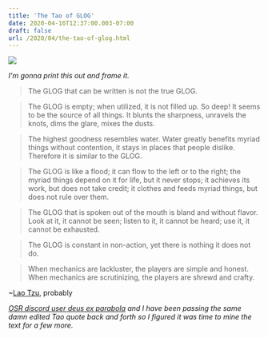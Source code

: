```yaml
---
title: 'The Tao of GLOG'
date: 2020-04-16T12:37:00.003-07:00
draft: false
url: /2020/04/the-tao-of-glog.html
---
```


  

[![](https://1.bp.blogspot.com/--JqJXvbc8h8/XwJOoBTilVI/AAAAAAAApi4/mQEzCXc_kZYqW8pIFoaDJrqhYXLtf3LDwCK4BGAsYHg/s320/Annotation%2B2020-07-05%2B150437.png)](https://1.bp.blogspot.com/--JqJXvbc8h8/XwJOoBTilVI/AAAAAAAApi4/mQEzCXc_kZYqW8pIFoaDJrqhYXLtf3LDwCK4BGAsYHg/s530/Annotation%2B2020-07-05%2B150437.png)

_I'm gonna print this out and frame it._

> The GLOG that can be written is not the true GLOG.

  

> The GLOG is empty; when utilized, it is not filled up. So deep! It seems to be the source of all things. It blunts the sharpness, unravels the knots, dims the glare, mixes the dusts. 

  

> The highest goodness resembles water. Water greatly benefits myriad things without contention, it stays in places that people dislike. Therefore it is similar to the GLOG.

  

> The GLOG is like a flood; it can flow to the left or to the right; the myriad things depend on it for life, but it never stops; it achieves its work, but does not take credit; it clothes and feeds myriad things, but does not rule over them.

  
  

> The GLOG that is spoken out of the mouth is bland and without flavor. Look at it, it cannot be seen; listen to it, it cannot be heard; use it, it cannot be exhausted.

  

> The GLOG is constant in non-action, yet there is nothing it does not do.

  

> When mechanics are lackluster, the players are simple and honest. When mechanics are scrutinizing, the players are shrewd and crafty.

  
~[Lao Tzu](https://goblinpunch.blogspot.com/), probably  
  
_[OSR discord user deus ex parabola](https://as-they-must.blogspot.com/) and I have been passing the same damn edited Tao quote back and forth so I figured it was time to mine the text for a few more._